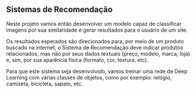
## Sistemas de Recomendação

Neste projeto vamos então desenvolver um modelo capaz de classificar imagens por sua similaridade e gerar resultados para o usuário de um site. 

Os resultados esperados são direcionados para, por meio de um produto buscado na internet, o Sistema de Recomendação deve indicar produtos relacionados, mas não por seus dados textuais (preço, modelo, marca, loja) e, sim, por sua aparência física (formato, cor, textura, etc).

Para que este sistema seja desenvolvido, vamos treinar uma rede de Deep Learning com várias classes de objetos, como por exemplo: relógio, camiseta, bicicleta, sapato, etc. 
